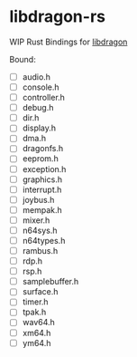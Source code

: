 # libdragon-rs

WIP Rust Bindings for [libdragon](https://github.com/DragonMinded/libdragon)

Bound:

- [ ] audio.h
- [ ] console.h
- [ ] controller.h
- [ ] debug.h
- [ ] dir.h
- [ ] display.h
- [ ] dma.h
- [ ] dragonfs.h
- [ ] eeprom.h
- [ ] exception.h
- [ ] graphics.h
- [ ] interrupt.h
- [ ] joybus.h
- [ ] mempak.h
- [ ] mixer.h
- [ ] n64sys.h
- [ ] n64types.h
- [ ] rambus.h
- [ ] rdp.h
- [ ] rsp.h
- [ ] samplebuffer.h
- [ ] surface.h
- [ ] timer.h
- [ ] tpak.h
- [ ] wav64.h
- [ ] xm64.h
- [ ] ym64.h